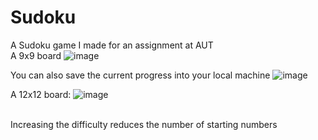 # Sudoku
 
A Sudoku game I made for an assignment at AUT<br>
A 9x9 board
![image](https://user-images.githubusercontent.com/12677108/118416829-9c4ddc80-b705-11eb-9051-70adfbf52ac0.png)

You can also save the current progress into your local machine
![image](https://user-images.githubusercontent.com/12677108/118416900-e33bd200-b705-11eb-917a-a1601b5108bb.png)

A 12x12 board:
![image](https://user-images.githubusercontent.com/12677108/118417174-f56a4000-b706-11eb-9a80-eff00352be62.png)

<br> Increasing the difficulty reduces the number of starting numbers

